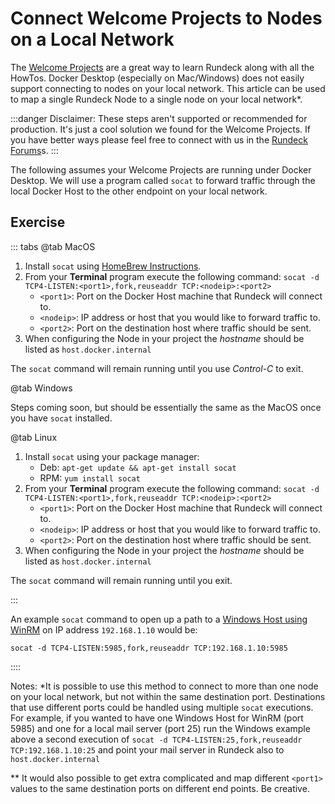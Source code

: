 # Connect Welcome Projects to Nodes on a Local Network

The [Welcome Projects](/learning/howto/welcome-project-starter.md) are a great way to learn Rundeck along with all the HowTos. Docker Desktop (especially on Mac/Windows) does not easily support connecting to nodes on your local network. This article can be used to map a single Rundeck Node to a single node on your local network*.

:::danger
Disclaimer: These steps aren't supported or recommended for production. It's just a cool solution we found for the Welcome Projects. If you have better ways please feel free to connect with us in the [Rundeck Forums](https://community.pagerduty.com)s.
:::

The following assumes your Welcome Projects are running under Docker Desktop. We will use a program called `socat` to forward traffic through the local Docker Host to the other endpoint on your local network.

## Exercise

::: tabs
@tab MacOS


1. Install `socat` using [HomeBrew Instructions](https://formulae.brew.sh/formula/socat).
1. From your **Terminal** program execute the following command: `socat -d TCP4-LISTEN:<port1>,fork,reuseaddr TCP:<nodeip>:<port2>`
    - `<port1>`: Port on the Docker Host machine that Rundeck will connect to.
    - `<nodeip>`: IP address or host that you would like to forward traffic to.
    - `<port2>`: Port on the destination host where traffic should be sent.
1. When configuring the Node in your project the _hostname_ should be listed as `host.docker.internal`

The `socat` command will remain running until you use _Control-C_ to exit.

@tab Windows

Steps coming soon, but should be essentially the same as the MacOS once you have `socat` installed.

@tab Linux

1. Install `socat` using your package manager:
    - Deb: `apt-get update && apt-get install socat`
    - RPM: `yum install socat`
1. From your **Terminal** program execute the following command: `socat -d TCP4-LISTEN:<port1>,fork,reuseaddr TCP:<nodeip>:<port2>`
    - `<port1>`: Port on the Docker Host machine that Rundeck will connect to.
    - `<nodeip>`: IP address or host that you would like to forward traffic to.
    - `<port2>`: Port on the destination host where traffic should be sent.
1. When configuring the Node in your project the _hostname_ should be listed as `host.docker.internal`

The `socat` command will remain running until you exit.

:::

An example `socat` command to open up a path to a [Windows Host using WinRM](/learning/howto/configuring-windows-nodes.md) on IP address `192.168.1.10` would be:

`socat -d TCP4-LISTEN:5985,fork,reuseaddr TCP:192.168.1.10:5985`

::::

Notes:
\*It is possible to use this method to connect to more than one node on your local network, but not within the same destination port. Destinations that use different ports could be handled using multiple `socat` executions. For example, if you wanted to have one Windows Host for WinRM (port 5985) and one for a local mail server (port 25) run the Windows example above a second execution of `socat -d TCP4-LISTEN:25,fork,reuseaddr TCP:192.168.1.10:25` and point your mail server in Rundeck also to `host.docker.internal`

\*\* It would also possible to get extra complicated and map different `<port1>` values to the same destination ports on different end points. Be creative.
